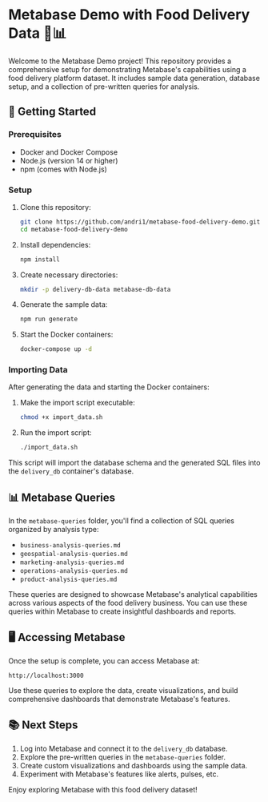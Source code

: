 # Metabase Demo with Food Delivery Data 🍔📊

Welcome to the Metabase Demo project! This repository provides a comprehensive setup for demonstrating Metabase's capabilities using a food delivery platform dataset. It includes sample data generation, database setup, and a collection of pre-written queries for analysis.

## 🚀 Getting Started

### Prerequisites

- Docker and Docker Compose
- Node.js (version 14 or higher)
- npm (comes with Node.js)

### Setup

1. Clone this repository:
   ```bash
   git clone https://github.com/andri1/metabase-food-delivery-demo.git
   cd metabase-food-delivery-demo
   ```

2. Install dependencies:
   ```bash
   npm install
   ```

3. Create necessary directories:
   ```bash
   mkdir -p delivery-db-data metabase-db-data
   ```

4. Generate the sample data:
   ```bash
   npm run generate
   ```

5. Start the Docker containers:
   ```bash
   docker-compose up -d
   ```

### Importing Data

After generating the data and starting the Docker containers:

1. Make the import script executable:
   ```bash
   chmod +x import_data.sh
   ```

2. Run the import script:
   ```bash
   ./import_data.sh
   ```

This script will import the database schema and the generated SQL files into the `delivery_db` container's database.

## 📊 Metabase Queries

In the `metabase-queries` folder, you'll find a collection of SQL queries organized by analysis type:

- `business-analysis-queries.md`
- `geospatial-analysis-queries.md`
- `marketing-analysis-queries.md`
- `operations-analysis-queries.md`
- `product-analysis-queries.md`

These queries are designed to showcase Metabase's analytical capabilities across various aspects of the food delivery business. You can use these queries within Metabase to create insightful dashboards and reports.

## 🖥️ Accessing Metabase

Once the setup is complete, you can access Metabase at:

```
http://localhost:3000
```

Use these queries to explore the data, create visualizations, and build comprehensive dashboards that demonstrate Metabase's features.

## 📚 Next Steps

1. Log into Metabase and connect it to the `delivery_db` database.
2. Explore the pre-written queries in the `metabase-queries` folder.
3. Create custom visualizations and dashboards using the sample data.
4. Experiment with Metabase's features like alerts, pulses, etc.

Enjoy exploring Metabase with this food delivery dataset!
